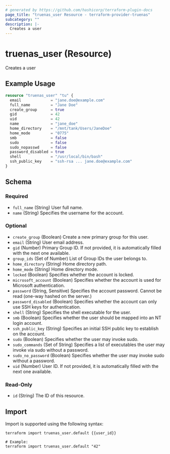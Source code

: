 ```yaml
---
# generated by https://github.com/hashicorp/terraform-plugin-docs
page_title: "truenas_user Resource - terraform-provider-truenas"
subcategory: ""
description: |-
  Creates a user
---
```


# truenas_user (Resource)

Creates a user

## Example Usage

```terraform
resource "truenas_user" "tu" {
  email             = "jane.doe@example.com"
  full_name         = "Jane Doe"
  create_group      = true
  gid               = 42
  uid               = 42
  name              = "jane_doe"
  home_directory    = "/mnt/tank/Users/JaneDoe"
  home_mode         = "0775"
  smb               = false
  sudo              = false
  sudo_nopasswd     = false
  password_disabled = true
  shell             = "/usr/local/bin/bash"
  ssh_public_key    = "ssh-rsa ... jane.doe@example.com"
}
```

<!-- schema generated by tfplugindocs -->
## Schema

### Required

- `full_name` (String) User full name.
- `name` (String) Specifies the username for the account.

### Optional

- `create_group` (Boolean) Create a new primary group for this user.
- `email` (String) User email address.
- `gid` (Number) Primary Group ID. If not provided, it is automatically filled with the next one available.
- `group_ids` (Set of Number) List of Group IDs the user belongs to.
- `home_directory` (String) Home directory path.
- `home_mode` (String) Home directory mode.
- `locked` (Boolean) Specifies whether the account is locked.
- `microsoft_account` (Boolean) Specifies whether the account is used for Microsoft authentication.
- `password` (String, Sensitive) Specifies the account password. Cannot be read (one-way hashed on the server.)
- `password_disabled` (Boolean) Specifies whether the account can only use SSH keys for authentication.
- `shell` (String) Specifies the shell executable for the user.
- `smb` (Boolean) Specifies whether the user should be mapped into an NT login account.
- `ssh_public_key` (String) Specifies an initial SSH public key to establish on the account.
- `sudo` (Boolean) Specifies whether the user may invoke sudo.
- `sudo_commands` (Set of String) Specifies a list of executables the user may invoke via sudo without a password.
- `sudo_no_password` (Boolean) Specifies whether the user may invoke sudo without a password.
- `uid` (Number) User ID. If not provided, it is automatically filled with the next one available.

### Read-Only

- `id` (String) The ID of this resource.

## Import

Import is supported using the following syntax:

```shell
terraform import truenas_user.default {{user_id}}

# Example:
terraform import truenas_user.default "42"
```
